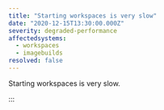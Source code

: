 ```yaml
---
title: "Starting workspaces is very slow"
date: "2020-12-15T13:30:00.000Z"
severity: degraded-performance
affectedsystems:
  - workspaces
  - imagebuilds
resolved: false
---
```

Starting workspaces is very slow.

<!--- language code: en -->

:::
